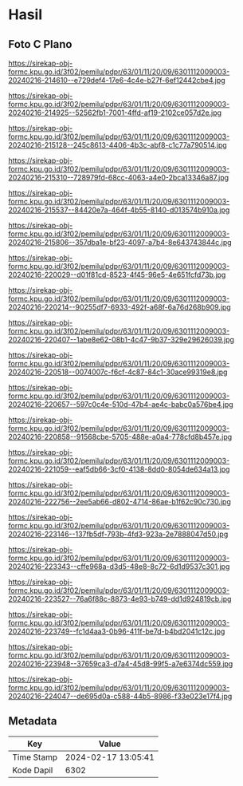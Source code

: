 # Hasil

## Foto C Plano

https://sirekap-obj-formc.kpu.go.id/3f02/pemilu/pdpr/63/01/11/20/09/6301112009003-20240216-214610--e729def4-17e6-4c4e-b27f-6ef12442cbe4.jpg

https://sirekap-obj-formc.kpu.go.id/3f02/pemilu/pdpr/63/01/11/20/09/6301112009003-20240216-214925--52562fb1-7001-4ffd-af19-2102ce057d2e.jpg

https://sirekap-obj-formc.kpu.go.id/3f02/pemilu/pdpr/63/01/11/20/09/6301112009003-20240216-215128--245c8613-4406-4b3c-abf8-c1c77a790514.jpg

https://sirekap-obj-formc.kpu.go.id/3f02/pemilu/pdpr/63/01/11/20/09/6301112009003-20240216-215310--728979fd-68cc-4063-a4e0-2bca13346a87.jpg

https://sirekap-obj-formc.kpu.go.id/3f02/pemilu/pdpr/63/01/11/20/09/6301112009003-20240216-215537--84420e7a-464f-4b55-8140-d013574b910a.jpg

https://sirekap-obj-formc.kpu.go.id/3f02/pemilu/pdpr/63/01/11/20/09/6301112009003-20240216-215806--357dba1e-bf23-4097-a7b4-8e643743844c.jpg

https://sirekap-obj-formc.kpu.go.id/3f02/pemilu/pdpr/63/01/11/20/09/6301112009003-20240216-220029--d01f81cd-8523-4f45-96e5-4e651fcfd73b.jpg

https://sirekap-obj-formc.kpu.go.id/3f02/pemilu/pdpr/63/01/11/20/09/6301112009003-20240216-220214--90255df7-6933-492f-a68f-6a76d268b909.jpg

https://sirekap-obj-formc.kpu.go.id/3f02/pemilu/pdpr/63/01/11/20/09/6301112009003-20240216-220407--1abe8e62-08b1-4c47-9b37-329e29626039.jpg

https://sirekap-obj-formc.kpu.go.id/3f02/pemilu/pdpr/63/01/11/20/09/6301112009003-20240216-220518--0074007c-f6cf-4c87-84c1-30ace99319e8.jpg

https://sirekap-obj-formc.kpu.go.id/3f02/pemilu/pdpr/63/01/11/20/09/6301112009003-20240216-220657--597c0c4e-510d-47b4-ae4c-babc0a576be4.jpg

https://sirekap-obj-formc.kpu.go.id/3f02/pemilu/pdpr/63/01/11/20/09/6301112009003-20240216-220858--91568cbe-5705-488e-a0a4-778cfd8b457e.jpg

https://sirekap-obj-formc.kpu.go.id/3f02/pemilu/pdpr/63/01/11/20/09/6301112009003-20240216-221059--eaf5db66-3cf0-4138-8dd0-8054de634a13.jpg

https://sirekap-obj-formc.kpu.go.id/3f02/pemilu/pdpr/63/01/11/20/09/6301112009003-20240216-222756--2ee5ab66-d802-4714-86ae-b1f62c90c730.jpg

https://sirekap-obj-formc.kpu.go.id/3f02/pemilu/pdpr/63/01/11/20/09/6301112009003-20240216-223146--137fb5df-793b-4fd3-923a-2e7888047d50.jpg

https://sirekap-obj-formc.kpu.go.id/3f02/pemilu/pdpr/63/01/11/20/09/6301112009003-20240216-223343--cffe968a-d3d5-48e8-8c72-6d1d9537c301.jpg

https://sirekap-obj-formc.kpu.go.id/3f02/pemilu/pdpr/63/01/11/20/09/6301112009003-20240216-223527--76a6f88c-8873-4e93-b749-dd1d924819cb.jpg

https://sirekap-obj-formc.kpu.go.id/3f02/pemilu/pdpr/63/01/11/20/09/6301112009003-20240216-223749--fc1d4aa3-0b96-411f-be7d-b4bd2041c12c.jpg

https://sirekap-obj-formc.kpu.go.id/3f02/pemilu/pdpr/63/01/11/20/09/6301112009003-20240216-223948--37659ca3-d7a4-45d8-99f5-a7e6374dc559.jpg

https://sirekap-obj-formc.kpu.go.id/3f02/pemilu/pdpr/63/01/11/20/09/6301112009003-20240216-224047--de695d0a-c588-44b5-8986-f33e023e17f4.jpg


## Metadata

| Key        | Value               |
| ---------- | ------------------- |
| Time Stamp | 2024-02-17 13:05:41 |
| Kode Dapil | 6302                |



